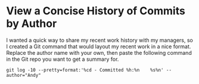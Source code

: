 View a Concise History of Commits by Author
===========================================

I wanted a quick way to share my recent work history with my managers, so I created a Git command that would layout my recent work in a nice format. Replace the author name with your own, then paste the following command in the Git repo you want to get a summary for.  

```git
git log -10 --pretty=format:'%cd - Committed %h:%n    %s%n' --author="Andy"
```
